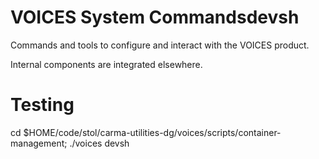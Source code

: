 # VOICES System Commandsdevsh

Commands and tools to configure and interact with the VOICES product.

Internal components are integrated elsewhere.

# Testing

cd $HOME/code/stol/carma-utilities-dg/voices/scripts/container-management; ./voices devsh
